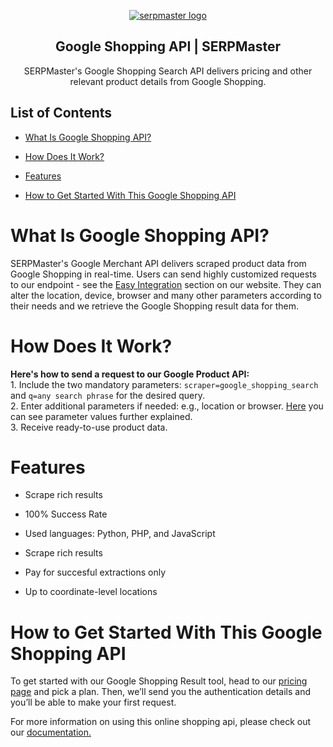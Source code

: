 <p align="center">
    <a href="https://serpmaster.com/"><img src="https://serpmaster.com/static/a528fb5d522744dc3d2b2c1cbc4fcdfa/3f491/logo.webp" alt="serpmaster logo"></a>
  </a>
</p>

<h2 align="center">
Google Shopping API | SERPMaster
</h2>

<p align="center">
SERPMaster's Google Shopping Search API delivers pricing and other relevant product details from Google Shopping.

## List of Contents 
- [What Is Google Shopping API?](#what-is-google-shopping-api)

- [How Does It Work?](#how-does-it-work)
 
- [Features](#features)
    
- [How to Get Started With This Google Shopping API](#how-to-get-started-with-this-google-shopping-api)

# What Is Google Shopping API? 

SERPMaster's Google Merchant API delivers scraped product data from Google Shopping in real-time. Users can send highly customized requests to our endpoint - see the [Easy Integration](https://serpmaster.com/products/google-shopping-api/) section on our website. They can alter the location, device, browser and many other parameters according to their needs and we retrieve the Google Shopping result data for them.
    
# How Does It Work? 

**Here's how to send a request to our Google Product API:**
<br> 1. Include the two mandatory parameters: `scraper=google_shopping_search` and `q=any search phrase` for the desired query. 
<br> 2. Enter additional parameters if needed: e.g., location or browser. [Here](https://docs.serpmaster.com/docs/parameter-values) you can see parameter values further explained. 
<br> 3. Receive ready-to-use product data. 
    
# Features 
    
- Scrape rich results
    
- 100% Success Rate
    
- Used languages: Python, PHP, and JavaScript 

- Scrape rich results 

- Pay for succesful extractions only

- Up to coordinate-level locations

# How to Get Started With This Google Shopping API 
    
To get started with our Google Shopping Result tool, head to our [pricing page](https://serpmaster.com/pricing) and pick a plan. Then, we’ll send you the authentication details and you’ll be able to make your first request. 
    
For more information on using this online shopping api, please check out our [documentation.](https://docs.serpmaster.com/docs/google-shopping-api) 
